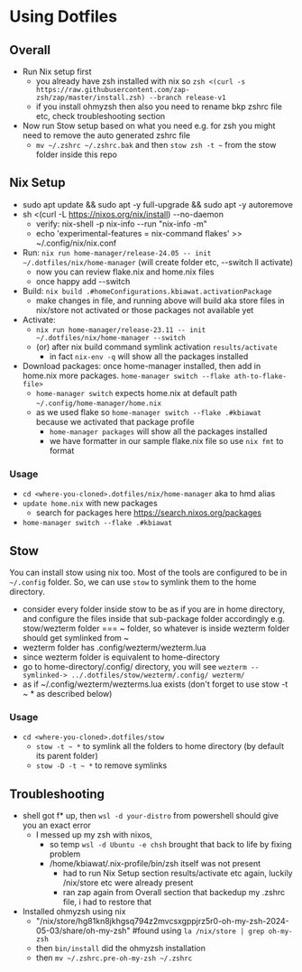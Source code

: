 # Using Dotfiles

## Overall

* Run Nix setup first
  * you already have zsh installed with nix so `zsh <(curl -s https://raw.githubusercontent.com/zap-zsh/zap/master/install.zsh) --branch release-v1`
  * if you install ohmyzsh then also you need to rename bkp zshrc file etc, check troubleshooting section
* Now run Stow setup based on what you need e.g. for zsh you might need to remove the auto generated zshrc file
  * `mv ~/.zshrc ~/.zshrc.bak` and then `stow zsh -t ~` from the stow folder inside this repo 
## Nix Setup

* sudo apt update && sudo apt -y full-upgrade && sudo apt -y autoremove
* sh <(curl -L https://nixos.org/nix/install) --no-daemon
  * verify: nix-shell -p nix-info --run "nix-info -m"
  * echo 'experimental-features = nix-command flakes' >> ~/.config/nix/nix.conf
* Run: `nix run home-manager/release-24.05 -- init ~/.dotfiles/nix/home-manager` (will create folder etc, --switch ll activate)
  * now you can review flake.nix and home.nix files
  * once happy add --switch
* Build: `nix build .#homeConfigurations.kbiawat.activationPackage`
  * make changes in file, and running above will build aka store files in nix/store not activated or those packages not available yet  
* Activate:
  * `nix run home-manager/release-23.11 -- init ~/.dotfiles/nix/home-manager --switch`
  * (or) after nix build command symlink activation `results/activate`
    * in fact `nix-env -q` will show all the packages installed
* Download packages: once home-manager installed, then add in home.nix more packages. `home-manager switch --flake ath-to-flake-file>`
  * `home-manager switch` expects home.nix at default path `~/.config/home-manager/home.nix`
  * as we used flake so `home-manager switch --flake .#kbiawat` because we activated that package profile
    * `home-manager packages` will show all the packages installed
    * we have formatter in our sample flake.nix file so use `nix fmt` to format

### Usage

* `cd <where-you-cloned>.dotfiles/nix/home-manager` aka to hmd alias
* `update home.nix` with new packages
  * search for packages here https://search.nixos.org/packages
* `home-manager switch --flake .#kbiawat`

## Stow

You can install stow using nix too. Most of the tools are configured to be in `~/.config` folder. So, we can use `stow` to symlink them to the home directory.
* consider every folder inside stow to be as if you are in home directory, and configure the files inside that sub-package folder accordingly
e.g. stow/wezterm folder === ~ folder, so whatever is inside wezterm folder should get symlinked from ~
* wezterm folder has .config/wezterm/wezterm.lua
* since wezterm folder is equivalent to home-directory
* go to home-directory/.config/ directory, you will see `wezterm --symlinked-> ../.dotfiles/stow/wezterm/.config/
wezterm/`
* as if ~/.config/wezterm/wezterms.lua exists (don't forget to use stow -t ~ * as described below)

### Usage
* `cd <where-you-cloned>.dotfiles/stow`
  * `stow -t ~ *` to symlink all the folders to home directory (by default its parent folder)
  * `stow -D -t ~ *` to remove symlinks

## Troubleshooting
* shell got f* up, then `wsl -d your-distro` from powershell should give you an exact error
  * I messed up my zsh with nixos, 
    * so temp `wsl -d Ubuntu -e chsh` brought that back to life by fixing problem
    * /home/kbiawat/.nix-profile/bin/zsh itself was not present
      * had to run Nix Setup section results/activate etc again, luckily /nix/store etc were already present
      * ran zap again from Overall section that backedup my .zshrc file, i had to restore that
* Installed ohmyzsh using nix
  * "/nix/store/hg81kn8jkhgsq794z2mvcsxgppjrz5r0-oh-my-zsh-2024-05-03/share/oh-my-zsh" #found using `la /nix/store | grep oh-my-zsh`
  * then `bin/install` did the ohmyzsh installation 
  * then `mv ~/.zshrc.pre-oh-my-zsh ~/.zshrc`